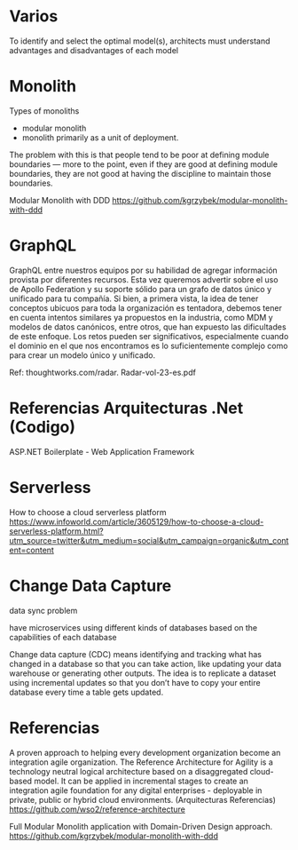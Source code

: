 
# Varios

To identify and select the optimal model(s), architects must understand advantages and disadvantages of each model 


# Monolith

Types of monoliths

- modular monolith
- monolith primarily as a unit of deployment.



The problem with this is that people tend to be poor at defining module boundaries — more to the point, even if they are good at defining module boundaries, they are not good at having the discipline to maintain those boundaries. 

Modular Monolith with DDD
https://github.com/kgrzybek/modular-monolith-with-ddd
 
 
 

# GraphQL

GraphQL entre nuestros equipos por su habilidad de agregar información provista por diferentes recursos. Esta vez queremos advertir sobre el uso de Apollo Federation y su soporte sólido para un grafo de datos único y unificado para tu compañía. Si bien, a primera vista, la idea de tener conceptos ubicuos para toda la organización es tentadora, debemos tener en cuenta intentos similares ya propuestos en la industria, como MDM y modelos de datos canónicos, entre otros, que han expuesto las dificultades de este  enfoque. Los retos pueden ser significativos, especialmente cuando el dominio en el que nos encontramos es lo suficientemente complejo como para crear un modelo único y unificado.

Ref: thoughtworks.com/radar. Radar-vol-23-es.pdf 


# Referencias Arquitecturas .Net (Codigo)

ASP.NET Boilerplate - Web Application Framework 


# Serverless 
How to choose a cloud serverless platform
https://www.infoworld.com/article/3605129/how-to-choose-a-cloud-serverless-platform.html?utm_source=twitter&utm_medium=social&utm_campaign=organic&utm_content=content


# Change Data Capture

data sync problem
 
have microservices using different kinds of databases based on the capabilities of each database

Change data capture (CDC) means identifying and tracking what has changed in a database so that you can take action, like updating your data warehouse or generating other outputs. The idea is to replicate a dataset using incremental updates so that you don’t have to copy your entire database every time a table gets updated.


# Referencias

A proven approach to helping every development organization become an integration agile organization. The Reference Architecture for Agility is a technology neutral logical architecture based on a disaggregated cloud-based model. It can be applied in incremental stages to create an integration agile foundation for any digital enterprises - deployable in private, public or hybrid cloud environments.
(Arquitecturas Referencias)
https://github.com/wso2/reference-architecture


 Full Modular Monolith application with Domain-Driven Design approach. 
https://github.com/kgrzybek/modular-monolith-with-ddd



